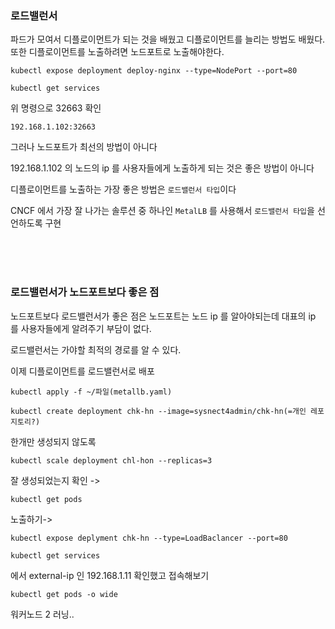 ### 로드밸런서

파드가 모여서 디플로이먼트가 되는 것을 배웠고
디플로이먼트를 늘리는 방법도 배웠다. 또한 디플로이먼트를 노출하려면 노드포트로 노출해야한다.

```
kubectl expose deployment deploy-nginx --type=NodePort --port=80
```

```
kubectl get services
```

위 명령으로 32663 확인

```
192.168.1.102:32663
```

그러나 노드포트가 최선의 방법이 아니다

192.168.1.102 의 노드의 ip 를 사용자들에게 노출하게 되는 것은 좋은 방법이 아니다

디플로이먼트를 노출하는 가장 좋은 방법은 `로드밸런서 타입`이다

CNCF 에서 가장 잘 나가는 솔루션 중 하나인 `MetalLB` 를 사용해서 `로드밸런서 타입`을 선언하도록 구현

<br />
<br />
<br />

### 로드밸런서가 노드포트보다 좋은 점

노드포트보다 로드밸런서가 좋은 점은 노드포트는 노드 ip 를 알아야되는데 대표의 ip 를 사용자들에게 알려주기 부담이 없다.

로드밸런서는 가야할 최적의 경로를 알 수 있다.

이제 디플로이먼트를 로드밸런서로 배포

```
kubectl apply -f ~/파일(metallb.yaml)
```

```
kubectl create deployment chk-hn --image=sysnect4admin/chk-hn(=개인 레포지토리?)
```

한개만 생성되지 않도록

```
kubectl scale deployment chl-hon --replicas=3
```

잘 생성되었는지 확인 ->

```
kubectl get pods
```

노출하기->

```
kubectl expose deplyment chk-hn --type=LoadBaclancer --port=80
```

```
kubectl get services
```

에서 external-ip 인 192.168.1.11 확인했고 접속해보기

```
kubectl get pods -o wide
```

워커노드 2 러닝..
